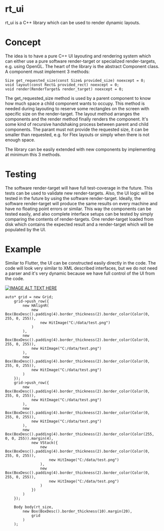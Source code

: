 # rt_ui
rt_ui is a C++ library which can be used to render dynamic layouts.

# Concept
The idea is to have a pure C++ UI layouting and rendering system which can either use a pure software render-target or specialized render-targets, e.g. using OpenGL. The heart of the library is the abstract Component class. A component must implement 3 methods:

```
Size get_requested_size(const Size& provided_size) noexcept = 0;
void layout(const Rect& provided_rect) noexcept = 0;
void render(RenderTarget& render_target) noexcept = 0;
```

The get_requested_size method is used by a parent component to know how much space a child component wants to occupy. This method is needed during layouting to reserve some rectangles on the screen with specific size on the render-target. The layout method arranges the components and the render method finally renders the component. It's some kind of recursive handshaking process between parent and child components. The parant must not provide the requested size, it can be smaller than requested, e.g. for Flex layouts or simply when there is not enough space.

The library can be easily extended with new components by implementing at minimum this 3 methods.

# Testing
The software render-target will have full test-coverage in the future. This tests can be used to validate new render-targets. Also, the UI logic will be tested in the future by using the software render-target. Ideally, the software render-target will produce the same results on every machine and have no floating point errors or similar. This way the components can be tested easily, and also complete interface setups can be tested by simply comparing the contents of render-targets. One render-target loaded from disk which contains the expected result and a render-target which will be populated by the UI.

# Example
Similar to Flutter, the UI can be constructed easily directly in the code. The code will look very similar to XML described interfaces, but we do not need a parser and it's very dynamic because we have full control of the UI from the code.

[![IMAGE ALT TEXT HERE](https://img.youtube.com/vi/vnk1Bnxb-mY/0.jpg)](https://www.youtube.com/watch?v=vnk1Bnxb-mY)

```
auto* grid = new Grid;
	grid->push_row({
		new HAlignR(
			new Box(BoxDesc().padding(4).border_thickness(2).border_color(Color(0, 255, 0, 255)),
				new HitImage("C:/data/test.png")
			)
		),
		new Box(BoxDesc().padding(4).border_thickness(2).border_color(Color(0, 255, 0, 255)),
			new HitImage("C:/data/test.png")
		),
		new Box(BoxDesc().padding(4).border_thickness(2).border_color(Color(0, 255, 0, 255)),
			new HitImage("C:/data/test.png")
		)
	});
	grid->push_row({
		new Box(BoxDesc().padding(4).border_thickness(2).border_color(Color(0, 255, 0, 255)),
			new HitImage("C:/data/test.png")
		),
		new Box(BoxDesc().padding(4).border_thickness(2).border_color(Color(0, 255, 0, 255)),
			new HitImage("C:/data/test.png")
		),
		new Box(BoxDesc().padding(4).border_thickness(2).border_color(Color(255, 0, 0, 255)).margin(4),
			new VStack({
				new Box(BoxDesc().padding(4).border_thickness(2).border_color(Color(0, 255, 0, 255)),
					new HitImage("C:/data/test.png")
				),
				new Box(BoxDesc().padding(4).border_thickness(2).border_color(Color(0, 255, 0, 255)),
					new HitImage("C:/data/test.png")
				)
			})
		)
	});

	Body body(rt_size,
		new Box(BoxDesc().border_thickness(10).margin(20),
			grid
		)
	);
```
